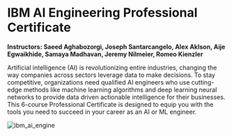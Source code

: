 # IBM AI Engineering Professional Certificate

**Instructors: Saeed Aghabozorgi, Joseph Santarcangelo, Alex Aklson, Aije Egwaikhide, Samaya Madhavan, Jeremy Nilmeier, Romeo Kienzler**

Artificial intelligence (AI) is revolutionizing entire industries, changing the way companies across sectors leverage data to make decisions. To stay competitive, organizations need qualified AI engineers who use cutting-edge methods like machine learning algorithms and deep learning neural networks to provide data driven actionable intelligence for their businesses. This 6-course Professional Certificate is designed to equip you with the tools you need to succeed in your career as an AI or ML engineer.

![ibm_ai_engine](https://user-images.githubusercontent.com/67929803/152066867-6a9fef9e-6528-4283-88eb-c4fb94832254.jpeg)
